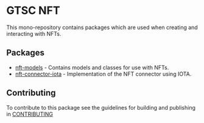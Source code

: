 # GTSC NFT

This mono-repository contains packages which are used when creating and interacting with NFTs.

## Packages

- [nft-models](packages/nft-models/README.md) - Contains models and classes for use with NFTs.
- [nft-connector-iota](packages/nft-connector-iota/README.md) - Implementation of the NFT connector using IOTA.

## Contributing

To contribute to this package see the guidelines for building and publishing in [CONTRIBUTING](./CONTRIBUTING.md)
